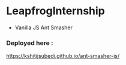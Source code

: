 # LeapfrogInternship

- Vanilla JS Ant Smasher

### Deployed here :
https://kshitijsubedi.github.io/ant-smasher-js/
